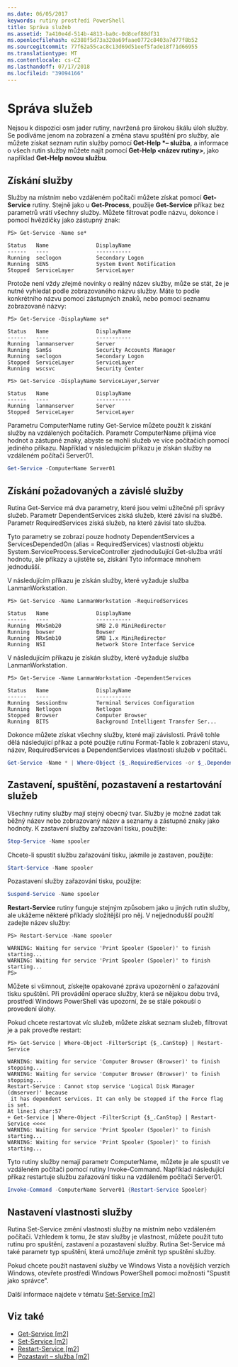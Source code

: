 ```yaml
---
ms.date: 06/05/2017
keywords: rutiny prostředí PowerShell
title: Správa služeb
ms.assetid: 7a410e4d-514b-4813-ba0c-0d8cef88df31
ms.openlocfilehash: e2388f5d73a320a69faae0772c8403a7d77f8b52
ms.sourcegitcommit: 77f62a55cac8c13d69d51eef5fade18f71d66955
ms.translationtype: MT
ms.contentlocale: cs-CZ
ms.lasthandoff: 07/17/2018
ms.locfileid: "39094166"
---
```

# <a name="managing-services"></a>Správa služeb

Nejsou k dispozici osm jader rutiny, navržená pro širokou škálu úloh služby. Se podíváme jenom na zobrazení a změna stavu spuštění pro služby, ale můžete získat seznam rutin služby pomocí **Get-Help \*– služba**, a informace o všech rutin služby můžete najít pomocí  **Get-Help \<název rutiny\>**, jako například **Get-Help novou službu**.

## <a name="getting-services"></a>Získání služby

Služby na místním nebo vzdáleném počítači můžete získat pomocí **Get-Service** rutiny. Stejně jako u **Get-Process**, použije **Get-Service** příkaz bez parametrů vrátí všechny služby. Můžete filtrovat podle názvu, dokonce i pomocí hvězdičky jako zástupný znak:

```
PS> Get-Service -Name se*

Status   Name               DisplayName
------   ----               -----------
Running  seclogon           Secondary Logon
Running  SENS               System Event Notification
Stopped  ServiceLayer       ServiceLayer
```

Protože není vždy zřejmé novinky o reálný název služby, může se stát, že je nutné vyhledat podle zobrazovaného názvu služby. Máte to podle konkrétního názvu pomocí zástupných znaků, nebo pomocí seznamu zobrazované názvy:

```
PS> Get-Service -DisplayName se*

Status   Name               DisplayName
------   ----               -----------
Running  lanmanserver       Server
Running  SamSs              Security Accounts Manager
Running  seclogon           Secondary Logon
Stopped  ServiceLayer       ServiceLayer
Running  wscsvc             Security Center

PS> Get-Service -DisplayName ServiceLayer,Server

Status   Name               DisplayName
------   ----               -----------
Running  lanmanserver       Server
Stopped  ServiceLayer       ServiceLayer
```

Parametru ComputerName rutiny Get-Service můžete použít k získání služby na vzdálených počítačích. Parametr ComputerName přijímá více hodnot a zástupné znaky, abyste se mohli služeb ve více počítačích pomocí jediného příkazu. Například v následujícím příkazu je získán služby na vzdáleném počítači Server01.

```powershell
Get-Service -ComputerName Server01
```

## <a name="getting-required-and-dependent-services"></a>Získání požadovaných a závislé služby

Rutina Get-Service má dva parametry, které jsou velmi užitečné při správy služeb. Parametr DependentServices získá služeb, které závisí na službě. Parametr RequiredServices získá služeb, na které závisí tato služba.

Tyto parametry se zobrazí pouze hodnoty DependentServices a ServicesDependedOn (alias = RequiredServices) vlastnosti objektu System.ServiceProcess.ServiceController zjednodušující Get-služba vrátí hodnotu, ale příkazy a ujistěte se, získání Tyto informace mnohem jednodušší.

V následujícím příkazu je získán služby, které vyžaduje služba LanmanWorkstation.

```
PS> Get-Service -Name LanmanWorkstation -RequiredServices

Status   Name               DisplayName
------   ----               -----------
Running  MRxSmb20           SMB 2.0 MiniRedirector
Running  bowser             Bowser
Running  MRxSmb10           SMB 1.x MiniRedirector
Running  NSI                Network Store Interface Service
```

V následujícím příkazu je získán služby, které vyžaduje služba LanmanWorkstation.

```
PS> Get-Service -Name LanmanWorkstation -DependentServices

Status   Name               DisplayName
------   ----               -----------
Running  SessionEnv         Terminal Services Configuration
Running  Netlogon           Netlogon
Stopped  Browser            Computer Browser
Running  BITS               Background Intelligent Transfer Ser...
```

Dokonce můžete získat všechny služby, které mají závislosti. Právě tohle dělá následující příkaz a poté použije rutinu Format-Table k zobrazení stavu, název, RequiredServices a DependentServices vlastnosti služeb v počítači.

```powershell
Get-Service -Name * | Where-Object {$_.RequiredServices -or $_.DependentServices} | Format-Table -Property Status, Name, RequiredServices, DependentServices -auto
```

## <a name="stopping-starting-suspending-and-restarting-services"></a>Zastavení, spuštění, pozastavení a restartování služeb
Všechny rutiny služby mají stejný obecný tvar. Služby je možné zadat tak běžný název nebo zobrazovaný název a seznamy a zástupné znaky jako hodnoty. K zastavení služby zařazování tisku, použijte:

```powershell
Stop-Service -Name spooler
```

Chcete-li spustit službu zařazování tisku, jakmile je zastaven, použijte:

```powershell
Start-Service -Name spooler
```

Pozastavení služby zařazování tisku, použijte:

```powershell
Suspend-Service -Name spooler
```

**Restart-Service** rutiny funguje stejným způsobem jako u jiných rutin služby, ale ukážeme některé příklady složitější pro něj. V nejjednodušší použití zadejte název služby:

```
PS> Restart-Service -Name spooler

WARNING: Waiting for service 'Print Spooler (Spooler)' to finish starting...
WARNING: Waiting for service 'Print Spooler (Spooler)' to finish starting...
PS>
```

Můžete si všimnout, získejte opakované zpráva upozornění o zařazování tisku spuštění. Při provádění operace služby, která se nějakou dobu trvá, prostředí Windows PowerShell vás upozorní, že se stále pokouší o provedení úlohy.

Pokud chcete restartovat víc služeb, můžete získat seznam služeb, filtrovat je a pak proveďte restart:

```
PS> Get-Service | Where-Object -FilterScript {$_.CanStop} | Restart-Service

WARNING: Waiting for service 'Computer Browser (Browser)' to finish stopping...
WARNING: Waiting for service 'Computer Browser (Browser)' to finish stopping...
Restart-Service : Cannot stop service 'Logical Disk Manager (dmserver)' because
 it has dependent services. It can only be stopped if the Force flag is set.
At line:1 char:57
+ Get-Service | Where-Object -FilterScript {$_.CanStop} | Restart-Service <<<<
WARNING: Waiting for service 'Print Spooler (Spooler)' to finish starting...
WARNING: Waiting for service 'Print Spooler (Spooler)' to finish starting...
```

Tyto rutiny služby nemají parametr ComputerName, můžete je ale spustit ve vzdáleném počítači pomocí rutiny Invoke-Command. Například následující příkaz restartuje službu zařazování tisku na vzdáleném počítači Server01.

```powershell
Invoke-Command -ComputerName Server01 {Restart-Service Spooler}
```

## <a name="setting-service-properties"></a>Nastavení vlastnosti služby

Rutina Set-Service změní vlastnosti služby na místním nebo vzdáleném počítači. Vzhledem k tomu, že stav služby je vlastnost, můžete použít tuto rutinu pro spuštění, zastavení a pozastavení služby. Rutina Set-Service má také parametr typ spuštění, která umožňuje změnit typ spuštění služby.

Pokud chcete použít nastavení služby ve Windows Vista a novějších verzích Windows, otevřete prostředí Windows PowerShell pomocí možnosti "Spustit jako správce".

Další informace najdete v tématu [Set-Service [m2]](https://technet.microsoft.com/library/b71e29ed-372b-4e32-a4b7-5eb6216e56c3)

## <a name="see-also"></a>Viz také

- [Get-Service [m2]](https://technet.microsoft.com/en-us/library/0a09cb22-0a1c-4a79-9851-4e53075f9cf6)
- [Set-Service [m2]](https://technet.microsoft.com/library/b71e29ed-372b-4e32-a4b7-5eb6216e56c3)
- [Restart-Service [m2]](https://technet.microsoft.com/en-us/library/45acf50d-2277-4523-baf7-ce7ced977d0f)
- [Pozastavit – služba [m2]](https://technet.microsoft.com/en-us/library/c8492b87-0e21-4faf-8054-3c83c2ec2826)
